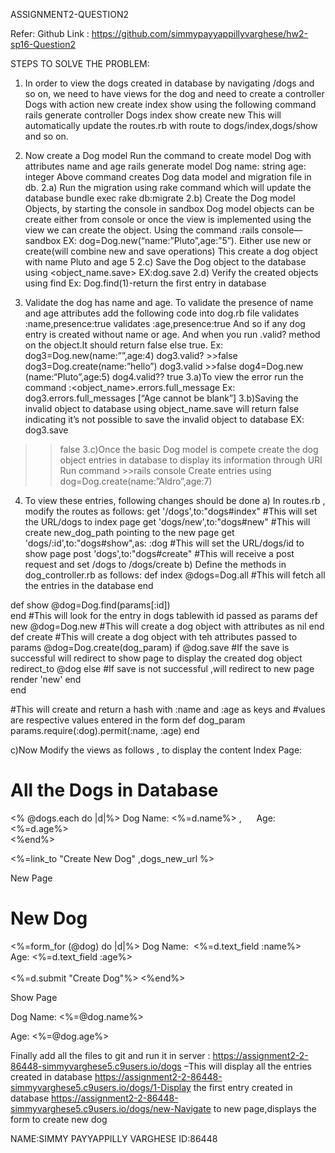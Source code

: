 ASSIGNMENT2-QUESTION2

Refer: 
 Github Link : https://github.com/simmypayyappillyvarghese/hw2-sp16-Question2
 
STEPS TO SOLVE THE PROBLEM:

1) In order to view the dogs created in database by navigating /dogs and so on, we need to have views for the dog and need to create a controller Dogs with action new create index show using the following command
rails generate controller Dogs index show create new 
This will automatically update the routes.rb with route to dogs/index,dogs/show and so on.

2) Now create a Dog model
 Run the command to create model Dog with attributes name and age
rails generate model Dog name: string age: integer
Above command creates Dog data model and migration file in db.
2.a) Run the migration using rake command which will update the database
bundle exec rake db:migrate
2.b) Create the Dog model Objects, by starting the console in sandbox 
Dog model objects can be create either from console or once the view is implemented using the view we can create the object.
 Using the command :rails console—sandbox 
  EX: dog=Dog.new(“name:”Pluto”,age:”5”).
Either use new or create(will combine new and save operations)
This create a dog object with name Pluto and age 5
2.c) Save the Dog object to the database using <object_name.save>
EX:dog.save
2.d) Verify the created objects using find
Ex: Dog.find(1)-return the first entry in database

3) Validate the dog has name and age.
To validate the presence of name and age attributes add the following code into dog.rb file
validates :name,presence:true
validates :age,presence:true
And so if any dog entry is created without name or age. And when you run .valid? method on the object.It should return false else true.
Ex: dog3=Dog.new(name:””,age:4)
dog3.valid? >>false
dog3=Dog.create(name:”hello”)
dog3.valid >>false
dog4=Dog.new (name:“Pluto”,age:5)
dog4.valid?? true
3.a)To view the error run the command :<object_name>.errors.full_message
  Ex: dog3.errors.full_messages
  [“Age cannot be blank”]
3.b)Saving the invalid object to database using object_name.save  will return false indicating it’s not possible to save the invalid object to database
EX: dog3.save
>>false
3.c)Once the basic Dog model is compete create the dog object entries in database to display its information through URI
Run command >>rails console
Create entries using dog=Dog.create(name:”Aldro”,age:7)

4) To view these entries, following changes should be done
a) In routes.rb , modify the routes as follows:
get '/dogs',to:"dogs#index"                      #This will set the URL/dogs to index page
 get 'dogs/new',to:"dogs#new"               #This will create new_dog_path pointing to the new page
  get 'dogs/:id',to:"dogs#show",as: :dog   #This will set the URL/dogs/id to show page 
  post 'dogs',to:"dogs#create"          #This will receive a post request and set /dogs to /dogs/create
b) Define the methods in dog_controller.rb as follows:
def index
@dogs=Dog.all                                                    #This will fetch all the entries in the database  end

  def show
 @dog=Dog.find(params[:id])     
  end                                       #This will look for the entry in dogs tablewith id passed as params
  def new
    @dog=Dog.new                          #This will create a dog object with attributes as nil
  end
  def create                                                         #This will create a dog object with teh attributes passed to params
    @dog=Dog.create(dog_param)
    if @dog.save                                                     #If the save is successful will redirect to show page to display the created dog object
      redirect_to @dog
    else                                                             #If save is not successful ,will redirect to new page
      render 'new'
    end  
  end
  
  #This will create and return a hash with :name and :age as keys and                #values are respective values entered in the form
def dog_param                 
  params.require(:dog).permit(:name, :age)
  end  

c)Now Modify the views as follows , to display the content 
Index Page:
<!--This index page will display all the dog objects created and displays its name and age.Also on click on create new,will be navigated tonew.html page-->
<h1>All the Dogs in Database</h1>
<p><% @dogs.each do |d|%>
Dog Name: <%=d.name%> ,&nbsp;&nbsp;&nbsp;&nbsp;&nbsp;
Age: <%=d.age%>
<br/>
<%end%>
</p>
<p><%=link_to "Create New Dog" ,dogs_new_url %></p>
New Page
<!--This page creates a form with textfield which is appropriate for setting the name and age of the Dog object-->
<h1>New Dog</h1>
<p><%=form_for (@dog) do |d|%>
Dog Name:&nbsp <%=d.text_field :name%>    
Age:&nbsp<%=d.text_field :age%><br/><br/>
<%=d.submit "Create Dog"%> 
<%end%>    
</p>
Show Page
<!--This page displays the name and age attributes of the dog object based on the id passed to the params-->
<p>Dog Name: <%=@dog.name%></p>
<p>Age: <%=@dog.age%></p>

Finally add all the files to git and  run it in server :
https://assignment2-2-86448-simmyvarghese5.c9users.io/dogs –This will display all the entries created in database
https://assignment2-2-86448-simmyvarghese5.c9users.io/dogs/1-Display the first entry created in database
https://assignment2-2-86448-simmyvarghese5.c9users.io/dogs/new-Navigate to new page,displays the form to create new dog

NAME:SIMMY PAYYAPPILLY VARGHESE
ID:86448


